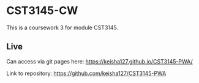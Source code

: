 # CST3145-CW

This is a coursework 3 for module CST3145. 


## Live

Can access via git pages here: https://keisha127.github.io/CST3145-PWA/

Link to repository: https://github.com/keisha127/CST3145-PWA
